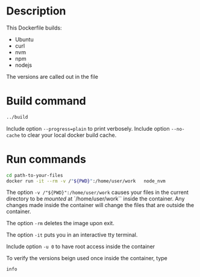 # Description 

This Dockerfile builds: 
- Ubuntu 
- curl
- nvm
- npm
- nodejs

The versions are called out in the file

# Build command
```bash 
../build 
```
Include option `--progress=plain` to print verbosely.
Include option `--no-cache` to clear your local docker build cache.

# Run commands


```bash
cd path-to-your-files
docker run -it --rm -v /"${PWD}":/home/user/work   node_nvm
```

The option `-v /"${PWD}":/home/user/work` causes your files in the current directory to be *mounted* at `/home/user/work`` inside the container. Any changes made inside the container will change the files that are outside the container.

The option `-rm` deletes the image upon exit.

The option `-it` puts you in an interactive tty terminal.

Include option `-u 0` to have root access inside the container


To verify the versions beign used once inside the container, type

```bash
info
```




